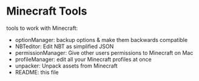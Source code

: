 # Minecraft Tools
tools to work with Minecraft:
- optionManager: backup options & make them backwards compatible
- NBTeditor: Edit NBT as simplified JSON
- permissionManager: Give other users permissions to Minecraft on Mac
- profileManager: edit all your Minecraft profiles at once
- unpacker: Unpack assets from Minecraft
- README: this file
